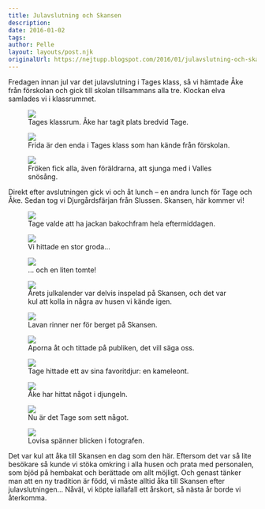 ```yaml
---
title: Julavslutning och Skansen
description:
date: 2016-01-02
tags:
author: Pelle
layout: layouts/post.njk
originalUrl: https://nejtupp.blogspot.com/2016/01/julavslutning-och-skansen.html
---
```


Fredagen innan jul var det julavslutning i Tages klass, så vi hämtade Åke från förskolan och gick till skolan tillsammans alla tre. Klockan elva samlades vi i klassrummet.

<figure>
    <img src="../../../img/2016/01/Julavslutning med utflykt-PERK9730.jpg">
    <figcaption>Tages klassrum. Åke har tagit plats bredvid Tage.</figcaption>
</figure>

<figure>
    <img src="../../../img/2016/01/Julavslutning med utflykt-PERK9744.jpg">
    <figcaption>Frida är den enda i Tages klass som han kände från förskolan.</figcaption>
</figure>

<figure>
    <img src="../../../img/2016/01/Julavslutning med utflykt-PERK9751.jpg">
    <figcaption>Fröken fick alla, även föräldrarna, att sjunga med i Valles snösång.</figcaption>
</figure>

Direkt efter avslutningen gick vi och åt lunch – en andra lunch för Tage och Åke. Sedan tog vi Djurgårdsfärjan från Slussen. Skansen, här kommer vi!

<figure>
    <img src="../../../img/2016/01/Julavslutning med utflykt-PERK7501.jpg">
    <figcaption>Tage valde att ha jackan bakochfram hela eftermiddagen.</figcaption>
</figure>

<figure>
    <img src="../../../img/2016/01/Julavslutning med utflykt-PERK7515.jpg">
    <figcaption>Vi hittade en stor groda...</figcaption>
</figure>

<figure>
    <img src="../../../img/2016/01/Julavslutning med utflykt-PERK7531.jpg">
    <figcaption>... och en liten tomte!</figcaption>
</figure>

<figure>
    <img src="../../../img/2016/01/Julavslutning med utflykt-PERK7535.jpg">
    <figcaption>Årets julkalender var delvis inspelad på Skansen, och det var kul att kolla in några av husen vi kände igen.</figcaption>
</figure>

<figure>
    <img src="../../../img/2016/01/Julavslutning med utflykt-PERK7538.jpg">
    <figcaption>Lavan rinner ner för berget på Skansen.</figcaption>
</figure>

<figure>
    <img src="../../../img/2016/01/Julavslutning med utflykt-PERK7544.jpg">
    <figcaption>Aporna åt och tittade på publiken, det vill säga oss.</figcaption>
</figure>

<figure>
    <img src="../../../img/2016/01/Julavslutning med utflykt-PERK7553.jpg">
    <figcaption>Tage hittade ett av sina favoritdjur: en kameleont.</figcaption>
</figure>

<figure>
    <img src="../../../img/2016/01/Julavslutning med utflykt-PERK7568.jpg">
    <figcaption>Åke har hittat något i djungeln.</figcaption>
</figure>

<figure>
    <img src="../../../img/2016/01/Julavslutning med utflykt-PERK7579.jpg">
    <figcaption>Nu är det Tage som sett något.</figcaption>
</figure>

<figure>
    <img src="../../../img/2016/01/Julavslutning med utflykt-PERK7583.jpg">
    <figcaption>Lovisa spänner blicken i fotografen.</figcaption>
</figure>

Det var kul att åka till Skansen en dag som den här. Eftersom det var så lite besökare så kunde vi stöka omkring i alla husen och prata med personalen, som bjöd på hembakat och berättade om allt möjligt. Och genast tänker man att en ny tradition är född, vi måste alltid åka till Skansen efter julavslutningen... Nåväl, vi köpte iallafall ett årskort, så nästa år borde vi återkomma.

